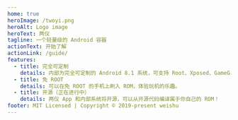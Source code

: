 ```yaml
---
home: true
heroImage: /twoyi.png
heroAlt: Logo image
heroText: 两仪
tagline: 一个轻量级的 Android 容器
actionText: 开始了解
actionLink: /guide/
features:
  - title: 完全可定制
    details: 内部为完全可定制的 Android 8.1 系统，可支持 Root、Xposed、GameGuardian 等。
  - title: 免 ROOT
    details: 可以在免 ROOT 的手机上刷入 ROM，体验玩机的乐趣。
  - title: 开源（正在进行中）
    details: 两仪 App 和内部系统将开源，可以从开源代码编译属于你自己的 ROM！
footer: MIT Licensed | Copyright © 2019-present weishu
---
```

